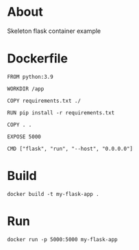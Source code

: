 # About
Skeleton flask container example

# Dockerfile
```
FROM python:3.9

WORKDIR /app

COPY requirements.txt ./

RUN pip install -r requirements.txt

COPY . .

EXPOSE 5000

CMD ["flask", "run", "--host", "0.0.0.0"]
```

# Build
``docker build -t my-flask-app .``

# Run
``docker run -p 5000:5000 my-flask-app``


